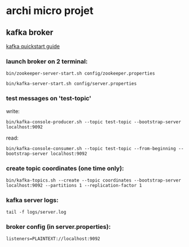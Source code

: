 # archi micro projet

## kafka broker

[kafka quickstart guide](https://kafka.apache.org/quickstart)

### launch broker on 2 terminal:
    
    bin/zookeeper-server-start.sh config/zookeeper.properties
    
    bin/kafka-server-start.sh config/server.properties

### test messages on 'test-topic'

write: 

    bin/kafka-console-producer.sh --topic test-topic --bootstrap-server localhost:9092

read: 

    bin/kafka-console-consumer.sh --topic test-topic --from-beginning --bootstrap-server localhost:9092

### create topic coordinates (one time only):

    bin/kafka-topics.sh --create --topic coordinates --bootstrap-server localhost:9092 --partitions 1 --replication-factor 1

### kafka server logs:
    
    tail -f logs/server.log

### broker config (in server.properties):

    listeners=PLAINTEXT://localhost:9092
